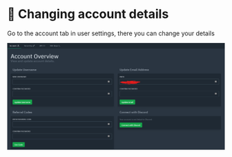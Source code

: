 # 📄 Changing account details

Go to the account tab in user settings, there you can change your details

![Account overview](../../.gitbook/assets/image.png)
